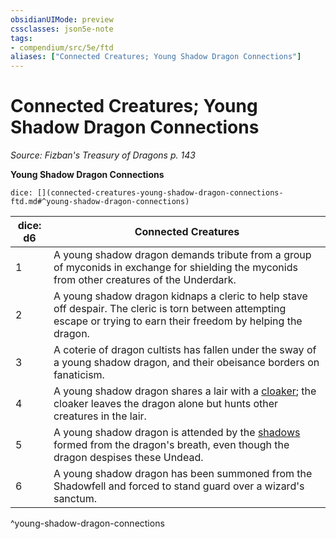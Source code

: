 ```yaml
---
obsidianUIMode: preview
cssclasses: json5e-note
tags:
- compendium/src/5e/ftd
aliases: ["Connected Creatures; Young Shadow Dragon Connections"]
---
```

# Connected Creatures; Young Shadow Dragon Connections
*Source: Fizban's Treasury of Dragons p. 143* 

**Young Shadow Dragon Connections**

`dice: [](connected-creatures-young-shadow-dragon-connections-ftd.md#^young-shadow-dragon-connections)`

| dice: d6 | Connected Creatures |
|----------|---------------------|
| 1 | A young shadow dragon demands tribute from a group of myconids in exchange for shielding the myconids from other creatures of the Underdark. |
| 2 | A young shadow dragon kidnaps a cleric to help stave off despair. The cleric is torn between attempting escape or trying to earn their freedom by helping the dragon. |
| 3 | A coterie of dragon cultists has fallen under the sway of a young shadow dragon, and their obeisance borders on fanaticism. |
| 4 | A young shadow dragon shares a lair with a [cloaker](/Systems/5e/bestiary/aberration/cloaker.md); the cloaker leaves the dragon alone but hunts other creatures in the lair. |
| 5 | A young shadow dragon is attended by the [shadows](/Systems/5e/bestiary/undead/shadow.md) formed from the dragon's breath, even though the dragon despises these Undead. |
| 6 | A young shadow dragon has been summoned from the Shadowfell and forced to stand guard over a wizard's sanctum. |
^young-shadow-dragon-connections